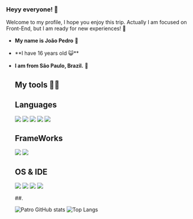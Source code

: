 ### Heyy everyone! 🤠

Welcome to my profile, I hope you enjoy this trip. Actually I am focused on Front-End, but I am ready for new experiences! 🌌
- **My name is João Pedro** 🦇 ㅤ
- **I have 16 years old 😺**ㅤㅤㅤㅤㅤ ㅤㅤㅤ ㅤㅤㅤ ㅤㅤㅤ ㅤ
- **I am from São Paulo, Brazil.** 💚ㅤ

			
  ## My tools 👨‍💻
	## Languages 
	<img src="https://img.shields.io/badge/Python-3776AB?style=for-the-badge&logo=python&logoColor=white" />
	<img src="https://img.shields.io/badge/HTML5-E34F26?style=for-the-badge&logo=html5&logoColor=white" />
	<img src="https://img.shields.io/badge/CSS3-1572B6?style=for-the-badge&logo=css3&logoColor=white" />
	<img src="https://img.shields.io/badge/JavaScript-323330?style=for-the-badge&logo=javascript&logoColor=F7DF1E" />
	<img src="https://img.shields.io/badge/TypeScript-007ACC?style=for-the-badge&logo=typescript&logoColor=white" />
	
	## FrameWorks
	<img src="https://img.shields.io/badge/React-20232A?style=for-the-badge&logo=react&logoColor=61DAFB" />
	<img src="https://img.shields.io/badge/next.js-000000?style=for-the-badge&logo=nextdotjs&logoColor=white" />
	
	## OS & IDE
	<img src="https://img.shields.io/badge/Windows-0078D6?style=for-the-badge&logo=windows&logoColor=white" />
	
	<img src="https://img.shields.io/badge/Visual_Studio_Code-0078D4?style=for-the-badge&logo=visual%20studio%20code&logoColor=white" />
	<img src="https://img.shields.io/badge/PyCharm-000000.svg?&style=for-the-badge&logo=PyCharm&logoColor=white" />
	<img src="https://img.shields.io/badge/sublime_text-%23575757.svg?&style=for-the-badge&logo=sublime-text&logoColor=important" />
	
	##.
	
	![Patro GitHub stats](https://github-readme-stats.vercel.app/api?username=patrooooo&show_icons=true&theme=radical) ![Top Langs](https://github-readme-stats.vercel.app/api/top-langs/?username=patrooooo)
